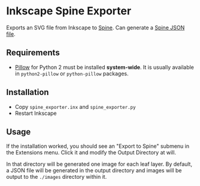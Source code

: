 # Inkscape Spine Exporter

Exports an SVG file from Inkscape to [Spine](https://esotericsoftware.com).
Can generate a [Spine JSON file](https://esotericsoftware.com/spine-json-format).


## Requirements

* [Pillow](https://pypi.python.org/pypi/Pillow) for Python 2 must be installed
  **system-wide**. It is usually available in `python2-pillow` or `python-pillow`
  packages.


## Installation

* Copy `spine_exporter.inx` and `spine_exporter.py`
* Restart Inkscape

## Usage

If the installation worked, you should see an "Export to Spine" submenu in the
Extensions menu. Click it and modify the Output Directory at will.

In that directory will be generated one image for each leaf layer. By default,
a JSON file will be generated in the output directory and images will be output
to the `./images` directory within it.

